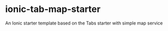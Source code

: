 # ionic-tab-map-starter
An Ionic starter template based on the Tabs starter with simple map service
